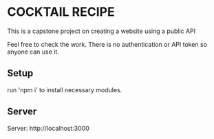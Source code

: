 # COCKTAIL RECIPE
This is a capstone project on creating a website using a public API

Feel free to check the work. There is no authentication or API token so anyone can use it.


## Setup
run 'npm i' to install necessary modules.

## Server
Server: http://localhost:3000
